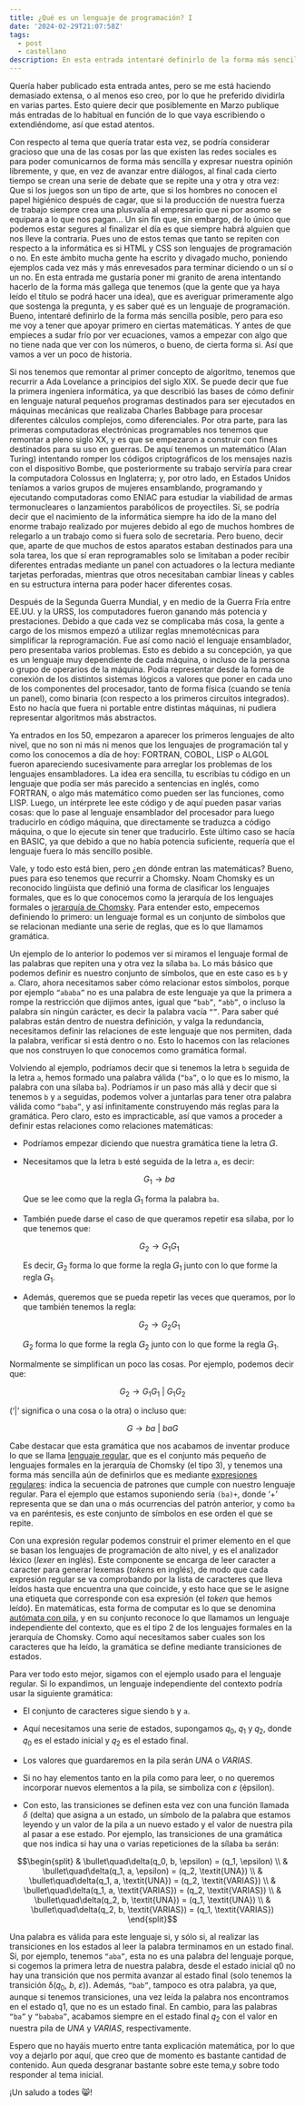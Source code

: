 ```yaml
---
title: ¿Qué es un lenguaje de programación? I
date: '2024-02-29T21:07:58Z'
tags:
  - post
  - castellano
description: En esta entrada intentaré definirlo de la forma más sencilla posible la pregunta de qué es un lenguaje de programación para poder responder si HTML y CSS son lenguajes de programación o no. Primero explicaré un poco de historia y luego me adentraré al mundo de los lenguajes formales.
---
```


Quería haber publicado esta entrada antes, pero se me está haciendo demasiado extensa, o al menos eso creo, por lo que he preferido dividirla en varias partes. Esto quiere decir que posiblemente en Marzo publique más entradas de lo habitual en función de lo que vaya escribiendo o extendiéndome, así que estad atentos.

Con respecto al tema que quería tratar esta vez, se podría considerar gracioso que una de las cosas por las que existen las redes sociales es para poder comunicarnos de forma más sencilla y expresar nuestra opinión libremente, y que, en vez de avanzar entre diálogos, al final cada cierto tiempo se crean una serie de debate que se repite una y otra y otra vez: Que si los juegos son un tipo de arte, que si los hombres no conocen el papel higiénico después de cagar, que si la producción de nuestra fuerza de trabajo siempre crea una plusvalía al empresario que ni por asomo se equipara a lo que nos pagan… Un sin fin que, sin embargo, de lo único que podemos estar segures al finalizar el día es que siempre habrá alguien que nos lleve la contraria. Pues uno de estos temas que tanto se repiten con respecto a la informática es si HTML y CSS son lenguajes de programación o no. En este ámbito mucha gente ha escrito y divagado mucho, poniendo ejemplos cada vez más y más enrevesados para terminar diciendo o un sí o un no. En esta entrada me gustaría poner mi granito de arena intentando hacerlo de la forma más gallega que tenemos (que la gente que ya haya leído el título se podrá hacer una idea), que es averiguar primeramente algo que sostenga la pregunta, y es saber qué es un lenguaje de programación. Bueno, intentaré definirlo de la forma más sencilla posible, pero para eso me voy a tener que apoyar primero en ciertas matemáticas. Y antes de que empieces a sudar frío por ver ecuaciones, vamos a empezar con algo que no tiene nada que ver con los números, o bueno, de cierta forma si. Así que vamos a ver un poco de historia.

Si nos tenemos que remontar al primer concepto de algoritmo, tenemos que recurrir a Ada Lovelance a principios del siglo XIX. Se puede decir que fue la primera ingeniera informática, ya que describió las bases de cómo definir en lenguaje natural pequeños programas destinados para ser ejecutados en máquinas mecánicas que realizaba Charles Babbage para procesar diferentes cálculos complejos, como diferenciales. Por otra parte, para las primeras computadoras electrónicas programables nos tenemos que remontar a pleno siglo XX, y es que se empezaron a construir con fines destinados para su uso en guerras. De aquí tenemos un matemático (Alan Turing) intentando romper los códigos criptográficos de los mensajes nazis con el dispositivo Bombe, que posteriormente su trabajo serviría para crear la computadora Colossus en Inglaterra; y, por otro lado, en Estados Unidos teníamos a varios grupos de mujeres ensamblando, programando y ejecutando computadoras como ENIAC para estudiar la viabilidad de armas termonucleares o lanzamientos parabólicos de proyectiles. Sí, se podría decir que el nacimiento de la informática siempre ha ido de la mano del enorme trabajo realizado por mujeres debido al ego de muchos hombres de relegarlo a un trabajo como si fuera solo de secretaria. Pero bueno, decir que, aparte de que muchos de estos aparatos estaban destinados para una sola tarea, los que sí eran reprogramables solo se limitaban a poder recibir diferentes entradas mediante un panel con actuadores o la lectura mediante tarjetas perforadas, mientras que otros necesitaban cambiar líneas y cables en su estructura interna para poder hacer diferentes cosas.

Después de la Segunda Guerra Mundial, y en medio de la Guerra Fría entre EE.UU. y la URSS, los computadores fueron ganando más potencia y prestaciones. Debido a que cada vez se complicaba más cosa, la gente a cargo de los mismos empezó a utilizar reglas mnemotécnicas para simplificar la reprogramación. Fue así como nació el lenguaje ensamblador, pero presentaba varios problemas. Esto es debido a su concepción, ya que es un lenguaje muy dependiente de cada máquina, o incluso de la persona o grupo de operarios de la máquina. Podía representar desde la forma de conexión de los distintos sistemas lógicos a valores que poner en cada uno de los componentes del procesador, tanto de forma física (cuando se tenía un panel), como binaria (con respecto a los primeros circuitos integrados). Esto no hacía que fuera ni portable entre distintas máquinas, ni pudiera representar algoritmos más abstractos.

Ya entrados en los 50, empezaron a aparecer los primeros lenguajes de alto nivel, que no son ni más ni menos que los lenguajes de programación tal y como los conocemos a día de hoy: FORTRAN, COBOL, LISP o ALGOL fueron apareciendo sucesivamente para arreglar los problemas de los lenguajes ensambladores. La idea era sencilla, tu escribías tu código en un lenguaje que podía ser más parecido a sentencias en inglés, como FORTRAN, o algo más matemático como pueden ser las funciones, como LISP. Luego, un intérprete lee este código y de aquí pueden pasar varias cosas: que lo pase al lenguaje ensamblador del procesador para luego traducirlo en código máquina, que directamente se traduzca a código máquina, o que lo ejecute sin tener que traducirlo. Este último caso se hacía en BASIC, ya que debido a que no había potencia suficiente, requería que el lenguaje fuera lo más sencillo posible.

Vale, y todo esto está bien, pero ¿en dónde entran las matemáticas? Bueno, pues para eso tenemos que recurrir a Chomsky. Noam Chomsky es un reconocido lingüista que definió una forma de clasificar los lenguajes formales, que es lo que conocemos como la jerarquía de los lenguajes formales o [jerarquía de Chomsky](https://es.wikipedia.org/wiki/Jerarqu%C3%ADa_de_Chomsky). Para entender esto, empecemos definiendo lo primero: un lenguaje formal es un conjunto de símbolos que se relacionan mediante una serie de reglas, que es lo que llamamos gramática.

Un ejemplo de lo anterior lo podemos ver si miramos el lenguaje formal de las palabras que repiten una y otra vez la sílaba `ba`. Lo más básico que podemos definir es nuestro conjunto de símbolos, que en este caso es `b` y `a`. Claro, ahora necesitamos saber cómo relacionar estos símbolos, porque por ejemplo `“ababa”` no es una palabra de este lenguaje ya que la primera a rompe la restricción que dijimos antes, igual que `“bab”`, `“abb”`, o incluso la palabra sin ningún carácter, es decir la palabra vacía `“”`. Para saber qué palabras están dentro de nuestra definición, y valga la redundancia, necesitamos definir las relaciones de este lenguaje que nos permiten, dada la palabra, verificar si está dentro o no. Esto lo hacemos con las relaciones que nos construyen lo que conocemos como gramática formal.

Volviendo al ejemplo, podríamos decir que si tenemos la letra `b` seguida de la letra `a`, hemos formado una palabra válida (`“ba”`, o lo que es lo mismo, la palabra con una sílaba `ba`). Podríamos ir un paso más allá y decir que si tenemos `b` y `a` seguidas, podemos volver a juntarlas para tener otra palabra válida como `“baba”`, y así infinitamente construyendo más reglas para la gramática. Pero claro, esto es impracticable, así que vamos a proceder a definir estas relaciones como relaciones matemáticas:

- Podríamos empezar diciendo que nuestra gramática tiene la letra 𝐺.

- Necesitamos que la letra `b` esté seguida de la letra `a`, es decir:
  ```math
  G_1 \rightarrow ba
  ```
  Que se lee como que la regla 𝐺<sub>1</sub> forma la palabra `ba`.

- También puede darse el caso de que queramos repetir esa sílaba, por lo que tenemos que:
  ```math
  G_2 \rightarrow G_1G_1
  ```
  Es decir, 𝐺<sub>2</sub> forma lo que forme la regla 𝐺<sub>1</sub> junto con lo que forme la regla 𝐺<sub>1</sub>.

- Además, queremos que se pueda repetir las veces que queramos, por lo que también tenemos la regla:
  ```math
  G_2 \rightarrow G_2G_1
  ```
  𝐺<sub>2</sub> forma lo que forme la regla 𝐺<sub>2</sub> junto con lo que forme la regla 𝐺<sub>1</sub>.

Normalmente se simplifican un poco las cosas. Por ejemplo, podemos decir que:
```math
G_2 \rightarrow G_1G_1\ |\ G_1G_2
```

(‘|’ significa o una cosa o la otra) o incluso que:
```math
G \rightarrow ba\ |\ baG
```

Cabe destacar que esta gramática que nos acabamos de inventar produce lo que se llama [lenguaje regular](https://es.wikipedia.org/wiki/Lenguaje_regular), que es el conjunto más pequeño de lenguajes formales en la jerarquía de Chomsky (el tipo 3), y tenemos una forma más sencilla aún de definirlos que es mediante [expresiones regulares](https://es.wikipedia.org/wiki/Expresi%C3%B3n_regular): indica la secuencia de patrones que cumple con nuestro lenguaje regular. Para el ejemplo que estamos suponiendo sería `(ba)+`, donde ‘+’ representa que se dan una o más ocurrencias del patrón anterior, y como `ba` va en paréntesis, es este conjunto de símbolos en ese orden el que se repite.

Con una expresión regular podemos construir el primer elemento en el que se basan los lenguajes de programación de alto nivel, y es el analizador léxico (*lexer* en inglés). Este componente se encarga de leer caracter a caracter para generar lexemas (*tokens* en inglés), de modo que cada expresión regular se va comprobando por la lista de caracteres que lleva leídos hasta que encuentra una que coincide, y esto hace que se le asigne una etiqueta que corresponde con esa expresión (el *token* que hemos leído). En matemáticas, esta forma de computar es lo que se denomina [autómata con pila](https://es.wikipedia.org/wiki/Aut%C3%B3mata_con_pila), y en su conjunto reconoce lo que llamamos un lenguaje independiente del contexto, que es el tipo 2 de los lenguajes formales en la jerarquía de Chomsky. Como aquí necesitamos saber cuales son los caracteres que ha leído, la gramática se define mediante transiciones de estados.

Para ver todo esto mejor, sigamos con el ejemplo usado para el lenguaje regular. Si lo expandimos, un lenguaje independiente del contexto podría usar la siguiente gramática:

- El conjunto de caracteres sigue siendo `b` y `a`.

- Aquí necesitamos una serie de estados, supongamos 𝑞<sub>0</sub>, 𝑞<sub>1</sub> y 𝑞<sub>2</sub>, donde 𝑞<sub>0</sub> es el estado inicial y 𝑞<sub>2</sub> es el estado final.

- Los valores que guardaremos en la pila serán *UNA* o *VARIAS*.

- Si no hay elementos tanto en la pila como para leer, o no queremos incorporar nuevos elementos a la pila, se simboliza con *ε* (épsilon).

- Con esto, las transiciones se definen esta vez con una función llamada *δ* (delta) que asigna a un estado, un símbolo de la palabra que estamos leyendo y un valor de la pila a un nuevo estado y el valor de nuestra pila al pasar a ese estado. Por ejemplo, las transiciones de una gramática que nos indica si hay una o varias repeticiones de la sílaba `ba` serán:

```math
\begin{split}
& \bullet\quad\delta(q_0, b, \epsilon) = (q_1, \epsilon) \\
& \bullet\quad\delta(q_1, a, \epsilon) = (q_2, \textit{UNA}) \\
& \bullet\quad\delta(q_1, a, \textit{UNA}) = (q_2, \textit{VARIAS}) \\
& \bullet\quad\delta(q_1, a, \textit{VARIAS}) = (q_2, \textit{VARIAS}) \\
& \bullet\quad\delta(q_2, b, \textit{UNA}) = (q_1, \textit{UNA}) \\
& \bullet\quad\delta(q_2, b, \textit{VARIAS}) = (q_1, \textit{VARIAS})
\end{split}
```

Una palabra es válida para este lenguaje si, y sólo si, al realizar las transiciones en los estados al leer la palabra terminamos en un estado final. Si, por ejemplo, tenemos `“aba”`, esta no es una palabra del lenguaje porque, si cogemos la primera letra de nuestra palabra, desde el estado inicial q0 no hay una transición que nos permita avanzar al estado final (solo tenemos la transición δ(𝑞<sub>0</sub>, *b*, *ε*)). Además, `“bab”`, tampoco es otra palabra, ya que, aunque si tenemos transiciones, una vez leída la palabra nos encontramos en el estado q1, que no es un estado final. En cambio, para las palabras `“ba”` y `“bababa”`, acabamos siempre en el estado final 𝑞<sub>2</sub> con el valor en nuestra pila de *UNA* y *VARIAS*, respectivamente.

Espero que no hayáis muerto entre tanta explicación matemática, por lo que voy a dejarlo por aquí, que creo que de momento es bastante cantidad de contenido. Aun queda desgranar bastante sobre este tema,y sobre todo responder al tema inicial.

¡Un saludo a todes 😸!